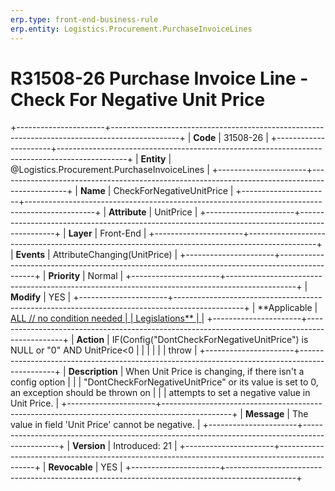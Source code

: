 ```yaml
---
erp.type: front-end-business-rule
erp.entity: Logistics.Procurement.PurchaseInvoiceLines
---
```


# R31508-26 Purchase Invoice Line - Check For Negative Unit Price
+----------------------+-----------------------------------------------------------------------------------------------+
| **Code**             | 31508-26                                                                                      |
+----------------------+-----------------------------------------------------------------------------------------------+
| **Entity**           | @Logistics.Procurement.PurchaseInvoiceLines                                                                           |
+----------------------+-----------------------------------------------------------------------------------------------+
| **Name**             | CheckForNegativeUnitPrice                                                                     |
+----------------------+-----------------------------------------------------------------------------------------------+
| **Attribute**        | UnitPrice                                                                                     |
+----------------------+-----------------------------------------------------------------------------------------------+
| **Layer**            | Front-End                                                                                     |
+----------------------+-----------------------------------------------------------------------------------------------+
| **Events**           | AttributeChanging(UnitPrice)                                                                  |
+----------------------+-----------------------------------------------------------------------------------------------+
| **Priority**         | Normal                                                                                        |
+----------------------+-----------------------------------------------------------------------------------------------+
| **Modify**           | YES                                                                                           |
+----------------------+-----------------------------------------------------------------------------------------------+
| **Applicable         | [ALL // no condition needed                                                                   |
| Legislations**       | ](https://confluence.erp.net/display/techdoc/Country+Specific+Functionality)                  |
+----------------------+-----------------------------------------------------------------------------------------------+
| **Action**           | IF(Config(\"DontCheckForNegativeUnitPrice\") is NULL or \"0\" AND UnitPrice\<0                |
|                      |                                                                                               |
|                      | throw                                                                                         |
+----------------------+-----------------------------------------------------------------------------------------------+
| **Description**      | When Unit Price is changing, if there isn\'t a config option                                  |
|                      | \"DontCheckForNegativeUnitPrice\" or its value is set to 0, an exception should be thrown on  |
|                      | attempts to set a negative value in Unit Price.                                               |
+----------------------+-----------------------------------------------------------------------------------------------+
| **Message**          | The value in field \'Unit Price\' cannot be negative.                                         |
+----------------------+-----------------------------------------------------------------------------------------------+
| **Version**          | Introduced: 21                                                                                |
+----------------------+-----------------------------------------------------------------------------------------------+
| **Revocable**        | YES                                                                                           |
+----------------------+-----------------------------------------------------------------------------------------------+

  

  

  
